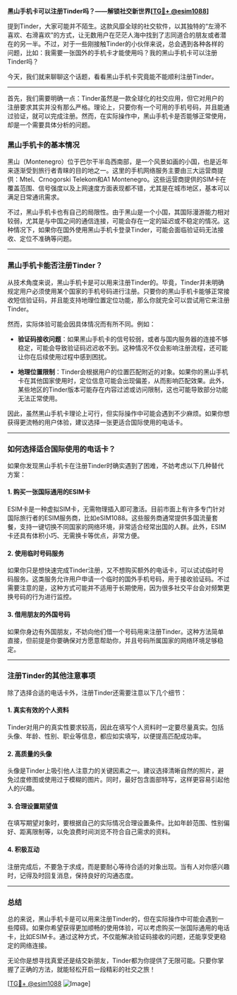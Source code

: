 **黑山手机卡可以注册Tinder吗？——解锁社交新世界[[TG💪+ @esim1088](https://t.me/s/esim1088)]**

提到Tinder，大家可能并不陌生。这款风靡全球的社交软件，以其独特的“左滑不喜欢、右滑喜欢”的方式，让无数用户在茫茫人海中找到了志同道合的朋友或者潜在的另一半。不过，对于一些刚接触Tinder的小伙伴来说，总会遇到各种各样的问题，比如：我需要一张国外的手机卡才能使用吗？我的黑山手机卡可以注册Tinder吗？

今天，我们就来聊聊这个话题，看看黑山手机卡究竟能不能顺利注册Tinder。

---

首先，我们需要明确一点：Tinder虽然是一款全球化的社交应用，但它对用户的注册要求其实并没有那么严格。理论上，只要你有一个可用的手机号码，并且能通过验证，就可以完成注册。然而，在实际操作中，黑山手机卡是否能够正常使用，却是一个需要具体分析的问题。

### **黑山手机卡的基本情况**

黑山（Montenegro）位于巴尔干半岛西南部，是一个风景如画的小国，也是近年来逐渐受到旅行者青睐的目的地之一。这里的手机网络服务主要由三大运营商提供：Mtel、Crnogorski Telekom和A1 Montenegro。这些运营商提供的SIM卡在覆盖范围、信号强度以及上网速度方面表现都不错，尤其是在城市地区，基本可以满足日常通讯需求。

不过，黑山手机卡也有自己的局限性。由于黑山是一个小国，其国际漫游能力相对较弱，尤其是与中国之间的通信连接，可能会存在一定的延迟或不稳定的情况。这种情况下，如果你在国外使用黑山手机卡登录Tinder，可能会面临验证码无法接收、定位不准确等问题。

---

### **黑山手机卡能否注册Tinder？**

从技术角度来说，黑山手机卡是可以用来注册Tinder的。毕竟，Tinder并未明确规定用户必须使用某个国家的手机号码进行注册。只要你的黑山手机卡能够正常接收短信验证码，并且能支持地理位置定位功能，那么你就完全可以尝试用它来注册Tinder。

然而，实际体验可能会因具体情况而有所不同。例如：

- **验证码接收问题**：如果黑山手机卡的信号较弱，或者与国内服务器的连接不够稳定，可能会导致验证码迟迟收不到。这种情况不仅会影响注册流程，还可能让你在后续使用过程中感到困扰。
  
- **地理位置限制**：Tinder会根据用户的位置匹配附近的对象。如果你的黑山手机卡在其他国家使用时，定位信息可能会出现偏差，从而影响匹配效果。此外，某些地区的Tinder版本可能存在内容过滤或访问限制，这也可能导致部分功能无法正常使用。

因此，虽然黑山手机卡理论上可行，但实际操作中可能会遇到不少麻烦。如果你想获得更流畅的用户体验，建议选择一张更适合国际使用的电话卡。

---

### **如何选择适合国际使用的电话卡？**

如果你发现黑山手机卡在注册Tinder时确实遇到了困难，不妨考虑以下几种替代方案：

#### **1. 购买一张国际通用的ESIM卡**
ESIM卡是一种虚拟SIM卡，无需物理插入即可激活。目前市面上有许多专门针对国际旅行者的ESIM服务商，比如eSIM1088。这些服务商通常提供多国流量套餐，支持一键切换不同国家的网络环境，非常适合经常出国的人群。此外，ESIM卡还具有体积小巧、无需换卡等优点，非常方便。

#### **2. 使用临时号码服务**
如果你只是想快速完成Tinder注册，又不想购买额外的电话卡，可以试试临时号码服务。这类服务允许用户申请一个临时的国外手机号码，用于接收验证码。不过需要注意的是，这种方式可能并不适用于长期使用，因为很多社交平台会对频繁更换号码的行为进行监控。

#### **3. 借用朋友的外国号码**
如果你身边有外国朋友，不妨向他们借一个号码用来注册Tinder。这种方法简单直接，但前提是你要确保对方愿意帮助你，并且号码所属国家的网络环境足够稳定。

---

### **注册Tinder的其他注意事项**

除了选择合适的电话卡外，注册Tinder还需要注意以下几个细节：

#### **1. 真实有效的个人资料**
Tinder对用户的真实性要求较高，因此在填写个人资料时一定要尽量真实。包括头像、年龄、性别、职业等信息，都应如实填写，以便提高匹配成功率。

#### **2. 高质量的头像**
头像是Tinder上吸引他人注意力的关键因素之一。建议选择清晰自然的照片，避免过度修图或使用过于模糊的图片。同时，最好包含面部特写，这样更容易引起他人的兴趣。

#### **3. 合理设置期望值**
在填写期望对象时，要根据自己的实际情况合理设置条件。比如年龄范围、性别偏好、距离限制等，以免浪费时间浏览不符合自己需求的资料。

#### **4. 积极互动**
注册完成后，不要急于求成，而是要耐心等待合适的对象出现。当有人对你感兴趣时，记得及时回复消息，保持良好的沟通态度。

---

### **总结**

总的来说，黑山手机卡是可以用来注册Tinder的，但在实际操作中可能会遇到一些障碍。如果你希望获得更加顺畅的使用体验，可以考虑购买一张国际通用的电话卡，比如ESIM卡。通过这种方式，不仅能解决验证码接收的问题，还能享受更稳定的网络连接。

无论你是想寻找真爱还是结交新朋友，Tinder都为你提供了无限可能。只要你掌握了正确的方法，就能轻松开启一段精彩的社交之旅！

[[TG💪+ @esim1088](https://t.me/s/esim1088) ![Image](https://i.postimg.cc/4NQfJmqS/Snipaste-2025-05-13-00-14-12.png)]